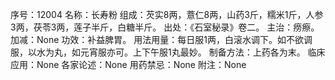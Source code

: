 序号：12004
名称：长寿粉
组成：芡实8两，薏仁8两，山药3斤，糯米1斤，人参3两，茯苓3两，莲子半斤，白糖半斤。
出处：《石室秘录》卷二。
主治：痨瘵。
加减：None
功效：补益脾胃。
用法用量：每日服1两，白滚水调下。如不欲调服，以水为丸，如元宵服亦可。上下午服1丸最妙。
制备方法：上药各为末。
临床应用：None
各家论述：None
用药禁忌：None
附注：None
